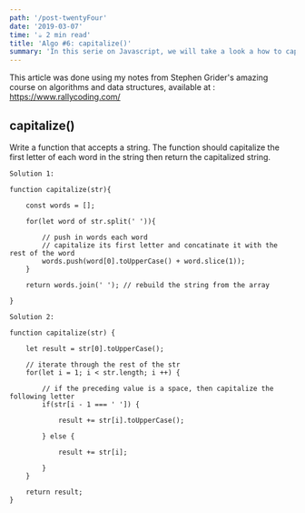 ```yaml
---
path: '/post-twentyFour'
date: '2019-03-07'
time: '☕️ 2 min read'
title: 'Algo #6: capitalize()'
summary: 'In this serie on Javascript, we will take a look a how to capitalize the first letter of each word in a sentence'
---
```


This article was done using my notes from Stephen Grider's amazing course on algorithms and data structures, available at : https://www.rallycoding.com/

## capitalize()

Write a function that accepts a string. The function should capitalize the first letter of each word in the string then
return the capitalized string.

```
Solution 1:

function capitalize(str){

    const words = [];

    for(let word of str.split(' ')){

        // push in words each word
        // capitalize its first letter and concatinate it with the rest of the word
        words.push(word[0].toUpperCase() + word.slice(1));
    }

    return words.join(' '); // rebuild the string from the array

}
```

```
Solution 2:

function capitalize(str) {

    let result = str[0].toUpperCase();

    // iterate through the rest of the str
    for(let i = 1; i < str.length; i ++) {

        // if the preceding value is a space, then capitalize the following letter
        if(str[i - 1 === ' ']) {

            result += str[i].toUpperCase();

        } else {

            result += str[i];

        }
    }

    return result;
}
```
